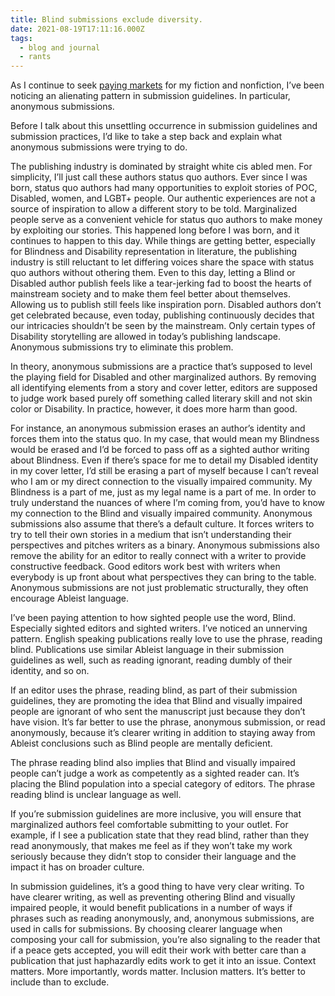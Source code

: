 ```yaml
---
title: Blind submissions exclude diversity.
date: 2021-08-19T17:11:16.000Z
tags:
  - blog and journal
  - rants
---
```


As I continue to seek [paying markets](/map) for my fiction and nonfiction, I’ve been noticing an alienating pattern in submission guidelines. In particular, anonymous submissions.

Before I talk about this unsettling occurrence in submission guidelines and submission practices, I’d like to take a step back and explain what anonymous submissions were trying to do.

The publishing industry is dominated by straight white cis abled men. For simplicity, I’ll just call these authors status quo authors. Ever since I was born, status quo authors had many opportunities to exploit stories of POC, Disabled, women, and LGBT+ people. Our authentic experiences are not a source of inspiration to allow a different story to be told. Marginalized people serve as a convenient vehicle for status quo authors to make money by exploiting our stories. This happened long before I was born, and it continues to happen to this day. While things are getting better, especially for Blindness and Disability representation in literature, the publishing industry is still reluctant to let differing voices share the space with status quo authors without othering them. Even to this day, letting a Blind or Disabled author publish feels like a tear-jerking fad to boost the hearts of mainstream society and to make them feel better about themselves. Allowing us to publish still feels like inspiration porn. Disabled authors don’t get celebrated because, even today, publishing continuously decides that our intricacies shouldn’t be seen by the mainstream. Only certain types of Disability storytelling are allowed in today’s publishing landscape. Anonymous submissions try to eliminate this problem.

In theory, anonymous submissions are a practice that’s supposed to level the playing field for Disabled and other marginalized authors. By removing all identifying elements from a story and cover letter, editors are supposed to judge work based purely off something called literary skill and not skin color or Disability. In practice, however, it does more harm than good.

For instance, an anonymous submission erases an author’s identity and forces them into the status quo. In my case, that would mean my Blindness would be erased and I’d be forced to pass off as a sighted author writing about Blindness. Even if there’s space for me to detail my Disabled identity in my cover letter, I’d still be erasing a part of myself because I can’t reveal who I am or my direct connection to the visually impaired community. My Blindness is a part of me, just as my legal name is a part of me. In order to truly understand the nuances of where I’m coming from, you’d have to know my connection to the Blind and visually impaired community. Anonymous submissions also assume that there’s a default culture. It forces writers to try to tell their own stories in a medium that isn’t understanding their perspectives and pitches writers as a binary. Anonymous submissions also remove the ability for an editor to really connect with a writer to provide constructive feedback. Good editors work best with writers when everybody is up front about what perspectives they can bring to the table. Anonymous submissions are not just problematic structurally, they often encourage Ableist language.

I’ve been paying attention to how sighted people use the word, Blind. Especially sighted editors and sighted writers. I’ve noticed an unnerving pattern. English speaking publications really love to use the phrase, reading blind. Publications use similar Ableist language in their submission guidelines as well, such as reading ignorant, reading dumbly of their identity, and so on.

If an editor uses the phrase, reading blind, as part of their submission guidelines, they are promoting the idea that Blind and visually impaired people are ignorant of who sent the manuscript just because they don’t have vision. It’s far better to use the phrase, anonymous submission, or read anonymously, because it’s clearer writing in addition to staying away from Ableist conclusions such as Blind people are mentally deficient.

The phrase reading blind also implies that Blind and visually impaired people can’t judge a work as competently as a sighted reader can. It’s placing the Blind population into a special category of editors. The phrase reading blind is unclear language as well.

If you’re submission guidelines are more inclusive, you will ensure that marginalized authors feel comfortable submitting to your outlet. For example, if I see a publication state that they read blind, rather than they read anonymously, that makes me feel as if they won’t take my work seriously because they didn’t stop to consider their language and the impact it has on broader culture.

In submission guidelines, it’s a good thing to have very clear writing. To have clearer writing, as well as preventing othering Blind and visually impaired people, it would benefit publications in a number of ways if phrases such as reading anonymously, and, anonymous submissions, are used in calls for submissions. By choosing clearer language when composing your call for submission, you’re also signaling to the reader that if a peace gets accepted, you will edit their work with better care than a publication that just haphazardly edits work to get it into an issue. Context matters. More importantly, words matter. Inclusion matters. It’s better to include than to exclude.
